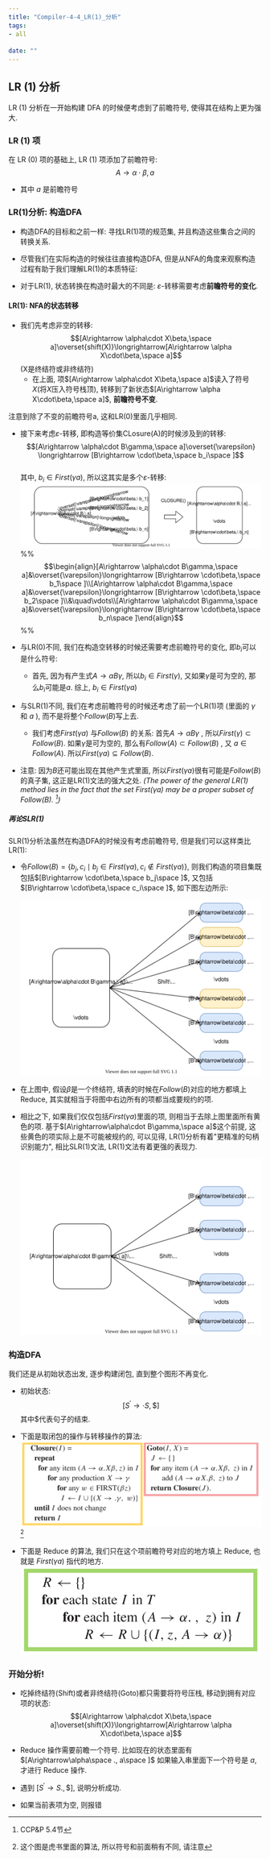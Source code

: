```yaml
---
title: "Compiler-4-4_LR(1)_分析"
tags:
- all

date: ""
---
```

## LR (1) 分析
LR (1) 分析在一开始构建 DFA 的时候便考虑到了前瞻符号, 使得其在结构上更为强大.

### LR (1) 项
在 LR (0) 项的基础上, LR (1) 项添加了前瞻符号:
$$A\rightarrow \alpha\cdot \beta, a $$
- 其中 $a$ 是前瞻符号

### LR(1)分析: 构造DFA
- 构造DFA的目标和之前一样: 寻找LR(1)项的规范集, 并且构造这些集合之间的转换关系.

- 尽管我们在实际构造的时候往往直接构造DFA, 但是从NFA的角度来观察构造过程有助于我们理解LR(1)的本质特征:

- 对于LR(1), 状态转换在构造时最大的不同是: $\varepsilon$-转移需要考虑**前瞻符号的变化**.

#### LR(1): NFA的状态转移
- 我们先考虑非空的转移:
	$$[A\rightarrow \alpha\cdot X\beta,\space a]\overset{shift(X)}\longrightarrow[A\rightarrow \alpha X\cdot\beta,\space a]$$ (X是终结符或非终结符) 
	- 在上面, 项$[A\rightarrow \alpha\cdot X\beta,\space a]$读入了符号$X$(将$X$压入符号栈顶), 转移到了新状态$[A\rightarrow \alpha X\cdot\beta,\space a]$, **前瞻符号不变**.

注意到除了不变的前瞻符号a, 这和LR(0)里面几乎相同.

- 接下来考虑$\varepsilon$-转移, 即构造等价集CLosure(A)的时候涉及到的转移:
	$$[A\rightarrow \alpha\cdot B\gamma,\space a]\overset{\varepsilon}
	\longrightarrow
	[B\rightarrow \cdot\beta,\space b_i\space ]$$  
	其中, $b_i\in First(\gamma a)$, 所以这其实是多个$\varepsilon$-转移:
	![LR(1) Transition Closure](notes/2021/2021.10/assets/LR(1)%20Transition%20Closure.svg)
%%$$\begin{align}[A\rightarrow \alpha\cdot B\gamma,\space a]&\overset{\varepsilon}\longrightarrow	[B\rightarrow \cdot\beta,\space b_1\space ]\\[A\rightarrow \alpha\cdot B\gamma,\space a]&\overset{\varepsilon}\longrightarrow	[B\rightarrow \cdot\beta,\space b_2\space ]\\&\quad\vdots\\[A\rightarrow \alpha\cdot B\gamma,\space a]&\overset{\varepsilon}\longrightarrow	[B\rightarrow \cdot\beta,\space b_n\space ]\end{align}$$%%
- 与LR(0)不同, 我们在构造空转移的时候还需要考虑前瞻符号的变化, 即$b_i$可以是什么符号:
	- 首先, 因为有产生式$A\rightarrow \alpha B\gamma$, 所以$b_i\in First(\gamma)$, 又如果$\gamma$是可为空的, 那么$b_i$可能是$a$. 综上, $b_i\in First(\gamma a)$


- 与SLR(1)不同, 我们在考虑前瞻符号的时候还考虑了前一个LR(1)项 (里面的 $\gamma$ 和 $a$ ), 而不是将整个$Follow(B)$写上去.
	- 我们考虑$First(\gamma a)$ 与$Follow(B)$ 的关系: 
		首先$A\rightarrow \alpha B\gamma$ , 所以$First(\gamma)\subset Follow(B)$. 如果$\gamma$是可为空的, 那么有$Follow(A)\subset Follow(B)$ , 又 $a\in Follow(A)$. 所以$First(\gamma a)\subseteq Follow(B)$. 
- 注意: 因为$B$还可能出现在其他产生式里面, 所以$First(\gamma a)$很有可能是$Follow(B)$的真子集, 这正是LR(1)文法的强大之处.
		*(The power of the general LR(1) method lies in the fact that the set $First(\gamma a)$ may be a proper subset of $Follow(B)$. [^6])*

##### 再论SLR(1)
SLR(1)分析法虽然在构造DFA的时候没有考虑前瞻符号, 但是我们可以这样类比LR(1):
- 令$Follow(B)=\{b_j, c_i\mid b_j\in First(\gamma a), c_i\notin First(\gamma a)\}$, 则我们构造的项目集既包括$[B\rightarrow \cdot\beta,\space b_j\space ]$, 又包括 $[B\rightarrow \cdot\beta,\space c_i\space ]$, 如下图左边所示:

	![SLR(1) Transition States](notes/2021/2021.10/assets/SLR(1)%20Transition%20States.svg)

- 在上图中, 假设$\beta$是一个终结符,  填表的时候在$Follow(B)$对应的地方都填上Reduce, 其实就相当于将图中右边所有的项都当成要规约的项.

- 相比之下, 如果我们仅仅包括$First(\gamma a)$里面的项, 则相当于去除上图里面所有黄色的项. 基于$[A\rightarrow\alpha\cdot B\gamma,\space a]$这个前提, 这些黄色的项实际上是不可能被规约的, 可以见得, LR(1)分析有着"更精准的句柄识别能力", 相比SLR(1)文法, LR(1)文法有着更强的表现力. 

	![LR(1) Transition States](notes/2021/2021.10/assets/LR(1)%20Transition%20States.svg)

### 构造DFA
我们还是从初始状态出发, 逐步构建闭包, 直到整个图形不再变化.

- 初始状态:
	$$[S^\prime\rightarrow\cdot S, \$]$$
	其中$代表句子的结束.

- 下面是取闭包的操作与转移操作的算法:
![](notes/2021/2021.10/assets/Pasted%20image%2020211109222126.png)[^7]

- 下面是 Reduce 的算法, 我们只在这个项前瞻符号对应的地方填上 Reduce, 也就是 $First (\gamma a)$ 指代的地方.
![400](notes/2021/2021.10/assets/Pasted%20image%2020211109222451.png)

### 开始分析!
- 吃掉终结符(Shift)或者非终结符(Goto)都只需要将符号压栈, 移动到拥有对应项的状态: 
 $$[A\rightarrow \alpha\cdot X\beta,\space a]\overset{shift(X)}\longrightarrow[A\rightarrow \alpha X\cdot\beta,\space a]$$
 - Reduce 操作需要前瞻一个符号. 比如现在的状态里面有 $[A\rightarrow\alpha\space ., a\space ]$ 如果输入串里面下一个符号是 $a$, 才进行 Reduce 操作.

 - 遇到 $[S^′ → S., \$]$, 说明分析成功.

- 如果当前表项为空, 则报错 



[^6]: CCP&P 5.4节
[^7]: 这个图是虎书里面的算法, 所以符号和前面稍有不同, 请注意 